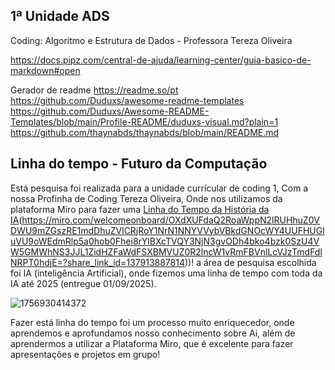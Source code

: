 ## 1ª Unidade ADS
Coding: Algoritmo e Estrutura de Dados - Professora Tereza Oliveira

https://docs.pipz.com/central-de-ajuda/learning-center/guia-basico-de-markdown#open

Gerador de readme https://readme.so/pt
https://github.com/Duduxs/awesome-readme-templates
https://github.com/Duduxs/Awesome-README-Templates/blob/main/Profile-README/duduxs-visual.md?plain=1 
https://github.com/thaynabds/thaynabds/blob/main/README.md

## Linha do tempo - Futuro da Computação
Está pesquisa foi realizada para a unidade currícular de coding 1, Com a nossa Profinha de Coding Tereza Oliveira, Onde nos utilizamos da plataforma Miro para fazer uma [Linha do Tempo da História da IA](https://miro.com/app/board/uXjVJKuLrRA=/?share_link_id=106166523893)(https://miro.com/welcomeonboard/OXdXUFdaQ2RoaWppN2lRUHhuZ0VDWU9mZGszRE1mdDhuZVlCRjRoY1NrN1NNYVVybVBkdGNOcWY4UUFHUGluVU9oWEdmRlp5a0hob0Fhei8rYlBXcTVQY3NjN3gvODh4bko4bzk0SzU4VW5GMWhNS3JJL1ZidHZFaWdFSXBMVUZ0R2lncW1vRmFBVnlLcVJzTmdFdlNRPT0hdjE=?share_link_id=137913887814))! a área de pesquisa escolhida foi IA (inteligência Artificial), onde fizemos uma linha de tempo com toda da IA até 2025 (entregue 01/09/2025). 

![1756930414372](https://github.com/user-attachments/assets/5c68f967-33da-40da-a0ea-db2895aeaae2)

Fazer está linha do tempo foi um processo muito enriquecedor, onde aprendemos e aprofundamos nosso conhecimento sobre Ai, além de aprendermos a utilizar a Plataforma Miro, que é excelente para fazer apresentações e projetos em grupo!

